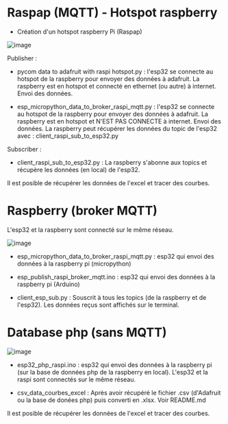 # Raspap (MQTT) - Hotspot raspberry

- Création d'un hotspot raspberry Pi (Raspap)

![image](https://user-images.githubusercontent.com/114569016/217320262-3d388469-ff79-4eec-a889-7ad60600b212.png)

Publisher :

- pycom data to adafruit with raspi hotspot.py : l'esp32 se connecte au hotspot de la raspberry pour envoyer des données à adafruit. La raspberry est en hotspot et connecté en ethernet (ou autre) à internet. Envoi des données.

- esp_micropython_data_to_broker_raspi_mqtt.py : l'esp32 se connecte au hotspot de la raspberry pour envoyer des données à adafruit. La raspberry est en hotspot et N'EST PAS CONNECTE à internet. Envoi des données. La raspberry peut récupérer les données du topic de l'esp32 avec : client_raspi_sub_to_esp32.py

Subscriber :

- client_raspi_sub_to_esp32.py : La raspberry s'abonne aux topics et récupère les données (en local) de l'esp32.

Il est posible de récupérer les données de l'excel et tracer des courbes.

# Raspberry (broker MQTT)

L'esp32 et la raspberry sont connecté sur le même réseau.

![image](https://user-images.githubusercontent.com/114569016/217320012-80b86254-34e4-4fc7-b1b1-321bfb910440.png)

- esp_micropython_data_to_broker_raspi_mqtt.py : esp32 qui envoi des données à la raspberry pi (micropython)

- esp_publish_raspi_broker_mqtt.ino : esp32 qui envoi des données à la raspberry pi (Arduino)

- client_esp_sub.py : Souscrit à tous les topics (de la raspberry et de l'esp32). Les données reçus sont affichés sur le terminal.


# Database php (sans MQTT)

![image](https://user-images.githubusercontent.com/114569016/217319862-06a2c00c-1e0b-4f70-8150-574215900e46.png)


- esp32_php_raspi.ino : esp32 qui envoi des données à la raspberry pi (sur la base de données php de la raspberry en local). L'esp32 et la raspi sont connectés sur le même réseau.

- csv_data_courbes_excel : Après avoir récupéré le fichier .csv (d'Adafruit ou la base de donées php) puis converti en .xlsx. Voir README.md

Il est posible de récupérer les données de l'excel et tracer des courbes.


